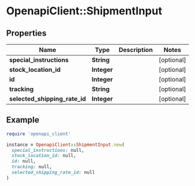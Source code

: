 # OpenapiClient::ShipmentInput

## Properties

| Name | Type | Description | Notes |
| ---- | ---- | ----------- | ----- |
| **special_instructions** | **String** |  | [optional] |
| **stock_location_id** | **Integer** |  | [optional] |
| **id** | **Integer** |  | [optional] |
| **tracking** | **String** |  | [optional] |
| **selected_shipping_rate_id** | **Integer** |  | [optional] |

## Example

```ruby
require 'openapi_client'

instance = OpenapiClient::ShipmentInput.new(
  special_instructions: null,
  stock_location_id: null,
  id: null,
  tracking: null,
  selected_shipping_rate_id: null
)
```

